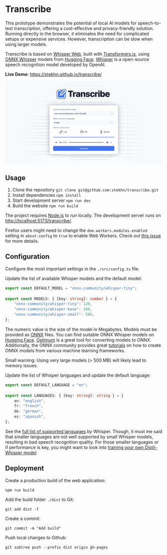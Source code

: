 # Transcribe

This prototype demonstrates the potential of local AI models for speech-to-text transcription, offering a cost-effective and privacy-friendly solution. Running directly in the browser, it eliminates the need for complicated setups or expensive services. However, transcription can be slow when using larger models.

Transcribe is based on [Whisper Web](https://github.com/xenova/whisper-web/), built with [Transformers.js](https://github.com/xenova/transformers.js), using [ONNX Whisper](https://onnx.ai/) models from [Hugging Face](https://huggingface.co/models?sort=downloads&search=onnx+whisper). [Whisper](https://github.com/openai/whisper) is a open-source speech recognition model developed by OpenAI.

**Live Demo**: <https://stekhn.github.io/transcribe/>

![Transcribe preview image](./public/preview.jpg)

## Usage

1. Clone the repository `git clone git@github.com:stekhn/transcribe.git`
2. Install dependencies `npm install`
3. Start development server `npm run dev`
4. Build the website `npm run build`

The project requires [Node.js](https://nodejs.org/en/download/) to run locally. The development server runs on <http://localhost:5173/transcribe/>.

Firefox users might need to change the `dom.workers.modules.enabled` setting in `about:config` to `true` to enable Web Workers. Check out [this issue](https://github.com/xenova/whisper-web/issues/8) for more details.

## Configuration

Configure the most important settings in the `./src/config.ts` file.

Update the list of available Whisper models and the default model:

```ts
export const DEFAULT_MODEL = "onnx-community/whisper-tiny";

export const MODELS: { [key: string]: number } = {
    "onnx-community/whisper-tiny": 120,
    "onnx-community/whisper-base": 206,
    "onnx-community/whisper-small": 586,
};
```

The numeric value is the size of the model in Megabytes. Models must be provided as [ONNX](https://onnx.ai/) files. You can find suitable ONNX Whisper models on [Hugging Face](https://huggingface.co/models?sort=downloads&search=onnx+whisper). [Optimum](https://github.com/onnx/tutorials) is a great tool for converting models to ONNX. Additionally, the ONNX community provides great [tutorials](https://github.com/onnx/tutorials) on how to create ONNX models from various machine learning frameworks.

Small warning: Using very large models (> 500 MB) will likely lead to memory issues.

Update the list of Whisper languages and update the default language:

```ts
export const DEFAULT_LANGUAGE = "en";

export const LANGUAGES: { [key: string]: string } = {
    en: "english",
    fr: "french",
    de: "german",
    es: "spanish",
};
```

See the [full list of supported languages](https://github.com/openai/whisper/blob/248b6cb124225dd263bb9bd32d060b6517e067f8/whisper/tokenizer.py#L79) by Whisper. Though, it must me said that smaller languages are not well supported by small Whisper models, resulting in bad speech recognition quality. For those smaller languages or if performance is key, you might want to look into [training your own Distil-Whisper model](https://github.com/huggingface/distil-whisper/tree/main/training).

## Deployment

Create a production build of the web application:

```shell
npm run build
```

Add the build folder `./dist` to Git:

```shell
git add dist -f
```

Create a commit:

```shell
git commit -m "Add build"
```

Push local changes to Github:

```shell
git subtree push --prefix dist origin gh-pages
```
